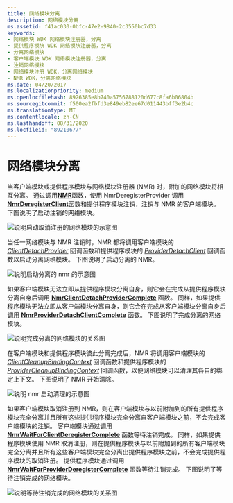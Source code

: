 ```yaml
---
title: 网络模块分离
description: 网络模块分离
ms.assetid: f41ac030-0bfc-47e2-9840-2c3550bc7d33
keywords:
- 网络模块 WDK 网络模块注册器，分离
- 提供程序模块 WDK 网络模块注册器，分离
- 分离网络模块
- 客户端模块 WDK 网络模块注册器，分离
- 注销网络模块
- 网络模块注册 WDK，分离网络模块
- NMR WDK，分离网络模块
ms.date: 04/20/2017
ms.localizationpriority: medium
ms.openlocfilehash: 8926385e8b740a5756788120d677c8fa6b06804b
ms.sourcegitcommit: f500ea2fbfd3e849eb82ee67d011443bff3e2b4c
ms.translationtype: MT
ms.contentlocale: zh-CN
ms.lasthandoff: 08/31/2020
ms.locfileid: "89210677"
---
```

# <a name="network-module-detachment"></a>网络模块分离


当客户端模块或提供程序模块与网络模块注册器 (NMR) 时，附加的网络模块将相互分离。 通过调用[**NMR**](/windows-hardware/drivers/ddi/netioddk/nf-netioddk-nmrderegisterprovider)函数，使用 NmrDeregisterProvider 调用[**NmrDeregisterClient**](/windows-hardware/drivers/ddi/netioddk/nf-netioddk-nmrderegisterclient)函数和提供程序模块注销，注销与 NMR 的客户端模块。 下图说明了启动注销的网络模块。

![说明启动取消注册的网络模块的示意图](images/nmrdetach1.png)

当任一网络模块与 NMR 注销时，NMR 都将调用客户端模块的 [*ClientDetachProvider*](/windows-hardware/drivers/ddi/netioddk/nc-netioddk-npi_client_detach_provider_fn) 回调函数和提供程序模块的 [*ProviderDetachClient*](/windows-hardware/drivers/ddi/netioddk/nc-netioddk-npi_provider_detach_client_fn) 回调函数以启动分离网络模块。 下图说明了启动分离的 NMR。

![说明启动分离的 nmr 的示意图](images/nmrdetach2.png)

如果客户端模块无法立即从提供程序模块分离自身，则它会在完成从提供程序模块分离自身后调用 [**NmrClientDetachProviderComplete**](/windows-hardware/drivers/ddi/netioddk/nf-netioddk-nmrclientdetachprovidercomplete) 函数。 同样，如果提供程序模块无法立即从客户端模块分离自身，则它会在完成从客户端模块分离自身后调用 [**NmrProviderDetachClientComplete**](/windows-hardware/drivers/ddi/netioddk/nf-netioddk-nmrproviderdetachclientcomplete) 函数。 下图说明了完成分离的网络模块。

![说明完成分离的网络模块的关系图](images/nmrdetach3.png)


在客户端模块和提供程序模块彼此分离完成后，NMR 将调用客户端模块的 [*ClientCleanupBindingContext*](/windows-hardware/drivers/ddi/netioddk/nc-netioddk-npi_client_cleanup_binding_context_fn) 回调函数和提供程序模块的 [*ProviderCleanupBindingContext*](/windows-hardware/drivers/ddi/netioddk/nc-netioddk-npi_provider_cleanup_binding_context_fn) 回调函数，以便网络模块可以清理其各自的绑定上下文。 下图说明了 NMR 开始清除。

![说明 nmr 启动清理的示意图](images/nmrdetach4.png)


如果客户端模块取消注册到 NMR，则在客户端模块与以前附加到的所有提供程序模块完全分离并且所有这些提供程序模块完全分离自客户端模块之前，不会完成客户端模块的注销。 客户端模块通过调用 [**NmrWaitForClientDeregisterComplete**](/windows-hardware/drivers/ddi/netioddk/nf-netioddk-nmrwaitforclientderegistercomplete) 函数等待注销完成。 同样，如果提供程序模块使用 NMR 取消注册，则在提供程序模块与以前附加到的所有客户端模块完全分离并且所有这些客户端模块完全分离出提供程序模块之前，不会完成提供程序模块的取消注册。 提供程序模块通过调用 [**NmrWaitForProviderDeregisterComplete**](/windows-hardware/drivers/ddi/netioddk/nf-netioddk-nmrwaitforproviderderegistercomplete) 函数等待注销完成。 下图说明了等待注销完成的网络模块。

![说明等待注销完成的网络模块的关系图](images/nmrdetach5.png)